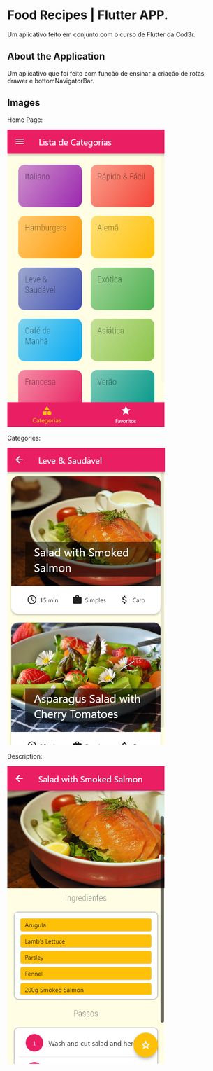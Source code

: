 # Food Recipes | Flutter APP.

Um aplicativo feito em conjunto com o curso de Flutter da Cod3r. 

## About the Application

Um aplicativo que foi feito com função de ensinar a criação de rotas, drawer e bottomNavigatorBar.

## Images
Home Page:

![Home Page](/assets/images/home_page.png)

Categories:

![Categories](/assets/images/categories.png)

Description:

![Description](/assets/images/description.png)

